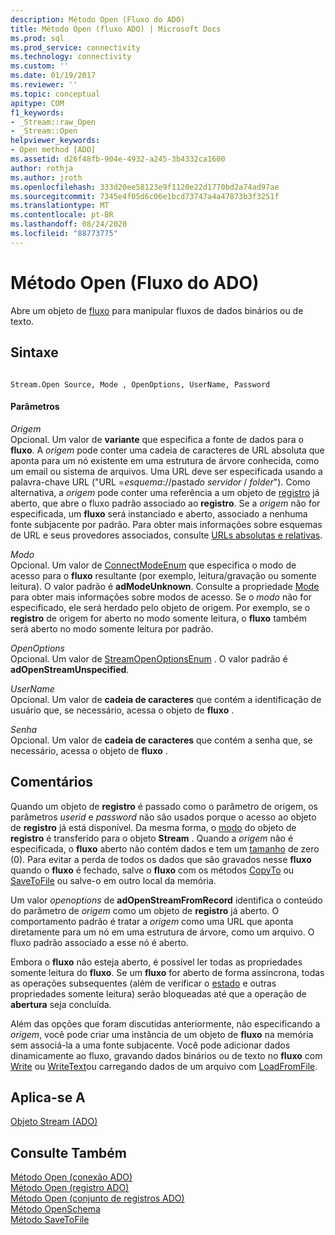 ```yaml
---
description: Método Open (Fluxo do ADO)
title: Método Open (fluxo ADO) | Microsoft Docs
ms.prod: sql
ms.prod_service: connectivity
ms.technology: connectivity
ms.custom: ''
ms.date: 01/19/2017
ms.reviewer: ''
ms.topic: conceptual
apitype: COM
f1_keywords:
- _Stream::raw_Open
- _Stream::Open
helpviewer_keywords:
- Open method [ADO]
ms.assetid: d26f48fb-904e-4932-a245-3b4332ca1600
author: rothja
ms.author: jroth
ms.openlocfilehash: 333d20ee58123e9f1120e22d1770bd2a74ad97ae
ms.sourcegitcommit: 7345e4f05d6c06e1bcd73747a4a47873b3f3251f
ms.translationtype: MT
ms.contentlocale: pt-BR
ms.lasthandoff: 08/24/2020
ms.locfileid: "88773775"
---
```

# <a name="open-method-ado-stream"></a>Método Open (Fluxo do ADO)
Abre um objeto de [fluxo](./stream-object-ado.md) para manipular fluxos de dados binários ou de texto.  
  
## <a name="syntax"></a>Sintaxe  
  
```  
  
Stream.Open Source, Mode , OpenOptions, UserName, Password  
```  
  
#### <a name="parameters"></a>Parâmetros  
 *Origem*  
 Opcional. Um valor de **variante** que especifica a fonte de dados para o **fluxo**. A *origem* pode conter uma cadeia de caracteres de URL absoluta que aponta para um nó existente em uma estrutura de árvore conhecida, como um email ou sistema de arquivos. Uma URL deve ser especificada usando a palavra-chave URL ("URL =*esquema*://pasta*do servidor* / *folder*"). Como alternativa, a *origem* pode conter uma referência a um objeto de [registro](./record-object-ado.md) já aberto, que abre o fluxo padrão associado ao **registro**. Se a *origem* não for especificada, um **fluxo** será instanciado e aberto, associado a nenhuma fonte subjacente por padrão. Para obter mais informações sobre esquemas de URL e seus provedores associados, consulte [URLs absolutas e relativas](../../guide/data/absolute-and-relative-urls.md).  
  
 *Modo*  
 Opcional. Um valor de [ConnectModeEnum](./connectmodeenum.md) que especifica o modo de acesso para o **fluxo** resultante (por exemplo, leitura/gravação ou somente leitura). O valor padrão é **adModeUnknown**. Consulte a propriedade [Mode](./mode-property-ado.md) para obter mais informações sobre modos de acesso. Se o *modo* não for especificado, ele será herdado pelo objeto de origem. Por exemplo, se o **registro** de origem for aberto no modo somente leitura, o **fluxo** também será aberto no modo somente leitura por padrão.  
  
 *OpenOptions*  
 Opcional. Um valor de [StreamOpenOptionsEnum](./streamopenoptionsenum.md) . O valor padrão é **adOpenStreamUnspecified**.  
  
 *UserName*  
 Opcional. Um valor de **cadeia de caracteres** que contém a identificação de usuário que, se necessário, acessa o objeto de **fluxo** .  
  
 *Senha*  
 Opcional. Um valor de **cadeia de caracteres** que contém a senha que, se necessário, acessa o objeto de **fluxo** .  
  
## <a name="remarks"></a>Comentários  
 Quando um objeto de **registro** é passado como o parâmetro de origem, os parâmetros *userid* e *password* não são usados porque o acesso ao objeto de **registro** já está disponível. Da mesma forma, o [modo](./mode-property-ado.md) do objeto de **registro** é transferido para o objeto **Stream** . Quando a *origem* não é especificada, o **fluxo** aberto não contém dados e tem um [tamanho](./size-property-ado-stream.md) de zero (0). Para evitar a perda de todos os dados que são gravados nesse **fluxo** quando o **fluxo** é fechado, salve o **fluxo** com os métodos [CopyTo](./copyto-method-ado.md) ou [SaveToFile](./savetofile-method.md) ou salve-o em outro local da memória.  
  
 Um valor *openoptions* de **adOpenStreamFromRecord** identifica o conteúdo do parâmetro de *origem* como um objeto de **registro** já aberto. O comportamento padrão é tratar a *origem* como uma URL que aponta diretamente para um nó em uma estrutura de árvore, como um arquivo. O fluxo padrão associado a esse nó é aberto.  
  
 Embora o **fluxo** não esteja aberto, é possível ler todas as propriedades somente leitura do **fluxo**. Se um **fluxo** for aberto de forma assíncrona, todas as operações subsequentes (além de verificar o [estado](./state-property-ado.md) e outras propriedades somente leitura) serão bloqueadas até que a operação de **abertura** seja concluída.  
  
 Além das opções que foram discutidas anteriormente, não especificando a *origem*, você pode criar uma instância de um objeto de **fluxo** na memória sem associá-la a uma fonte subjacente. Você pode adicionar dados dinamicamente ao fluxo, gravando dados binários ou de texto no **fluxo** com [Write](./write-method.md) ou [WriteText](./writetext-method.md)ou carregando dados de um arquivo com [LoadFromFile](./loadfromfile-method-ado.md).  
  
## <a name="applies-to"></a>Aplica-se A  
 [Objeto Stream (ADO)](./stream-object-ado.md)  
  
## <a name="see-also"></a>Consulte Também  
 [Método Open (conexão ADO)](./open-method-ado-connection.md)   
 [Método Open (registro ADO)](./open-method-ado-record.md)   
 [Método Open (conjunto de registros ADO)](./open-method-ado-recordset.md)   
 [Método OpenSchema](./openschema-method.md)   
 [Método SaveToFile](./savetofile-method.md)